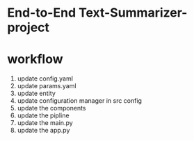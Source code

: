 # End-to-End Text-Summarizer-project

# workflow

1. update config.yaml
2. update params.yaml
3. update entity
4. update configuration manager in src config
5. update the components
6. update the pipline
7. update the main.py
8. update the app.py
